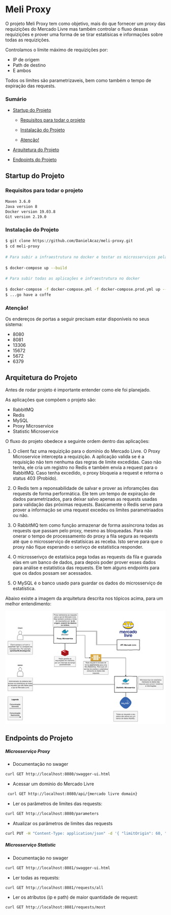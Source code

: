 # Meli Proxy 

O projeto Meli Proxy tem como objetivo, mais do que fornecer um proxy das requizições 
do Mercado Livre mas também controlar o fluxo dessas requizições e prover uma forma de 
se tirar estatísicas e informações sobre todas as requizições. 

Controlamos o límite máximo de requizições por:

* IP de origem
* Path de destino
* E ambos

Todos os límites são parametrizaveis, bem como também o tempo de expiração 
das requests.

### Sumário

- [Startup do Projeto](#startup-do-Projeto)

    - [Requisitos para todar o projeto](#requisitos-para-todar-o-projeto)

    - [Instalação do Projeto](#instalação-do-projeto)

    - [Atenção!](#atenção)

- [Arquitetura do Projeto](#arquitetura-do-projeto)

- [Endpoints do Projeto](#endpoints-do-projeto)

## Startup do Projeto

### Requisitos para todar o projeto
````
Maven 3.6.0
Java version 8
Docker version 19.03.8
Git version 2.19.0
````

### Instalação do Projeto

```bash
$ git clone https://github.com/DanielAcaz/meli-proxy.git
$ cd meli-proxy

# Para subir a infraestrutura no docker e testar os microsserviços pela IDE 

$ docker-compose up --build  

# Para subir todas as aplicações e infraestrutura no docker

$ docker-compose -f docker-compose.yml -f docker-compose.prod.yml up --build
$ ...go have a coffe  

```
### Atenção!
Os endereços de portas a seguir precisam estar disponíveis no seus sistema:

* 8080
* 8081
* 13306
* 15672
* 5672
* 6379

## Arquitetura do Projeto

Antes de rodar projeto é importante entender como ele foi planejado.

As aplicações que compõem o projeto são:

* RabbitMQ
* Redis
* MySQL
* Proxy Microservice
* Statistic Microservice

O fluxo do projeto obedece a seguinte ordem dentro das aplicações:

1. O client faz uma requizição para o domínio do Mercado Livre. O Proxy Microservice 
intercepta a requizição. A aplicação valida se é a requisição não tem nenhuma das 
regras de limite excedidas. Caso não tenha, ele cria um registro no Redis e também envia 
a request para o RabbitMQ. Caso tenha excedido, o proxy bloqueia a request e retorna o 
status 403 (Probído).

2. O Redis tem a reponsabilidade de salvar e prover as inforamções das requests de 
forma performática. Ele tem um tempo de expiração de dados parametrizados, para deixar 
salvo apenas as requests usadas para validação das próximas requests. Basicamente o Redis 
serve para prover a informação se uma request excedeu os limites parametriaados ou não.

3. O RabbitMQ tem como função armazenar de forma assíncrona todas as requests que 
passam pelo proxy, mesmo as bloqueadas. Para não onerar o tempo de processamento do
proxy a fila segura as requests até que o microsserviço de estatísicas as receba. 
Isto serve para que o proxy não fique esperando o serivço de estatística responder.

4. O microsserivço de estatísica pega todas as requests da fila e guarada elas em um 
banco de dados, para depois poder prover esses dados para análise e estatística das 
requests. Ele tem alguns endpoints para que os dados possam ser acessados.

5. O MySQL é o banco usado para guardar os dados do microsserviço de estatística.

Abaixo existe a imagem da arquitetura descrita nos tópicos acima, para um melhor entendimento:

<p align="center">
    <img src="./img/meli-proxy.png" alt="Arquitetura">
</p>  

## Endpoints do Projeto

##### Microsserviço Proxy

 - Documentação no swager
 ```bash
 curl GET http://localhost:8080/swagger-ui.html
 ```
 - Acessar um domínio do Mercado Livre
 ```bash
  curl GET http://localhost:8080/api/{mercado livre domain}
  ```
 - Ler os parâmetros de limites das requests:
 ```bash
 curl GET http://localhost:8080/parameters
 ```
 - Atualizar os parâmetros de limites das requests
 ```bash
 curl PUT -H "Content-Type: application/json" -d '{ "limitOrigin": 60, "limitTarget": 30, "limitBoth": 5, "expirationTime": 10 }' http://localhost:8080/parameters 
 ```

 ##### Microsserviço Statistic
 
 - Documentação no swager
  ```bash
  curl GET http://localhost:8081/swagger-ui.html
  ```
  - Ler todas as requests:
  ```bash
  curl GET http://localhost:8081/requests/all
  ```
  
  - Ler os atributos (ip e path) de maior quantidade de request:
```bash
curl GET http://localhost:8081/requests/most
```